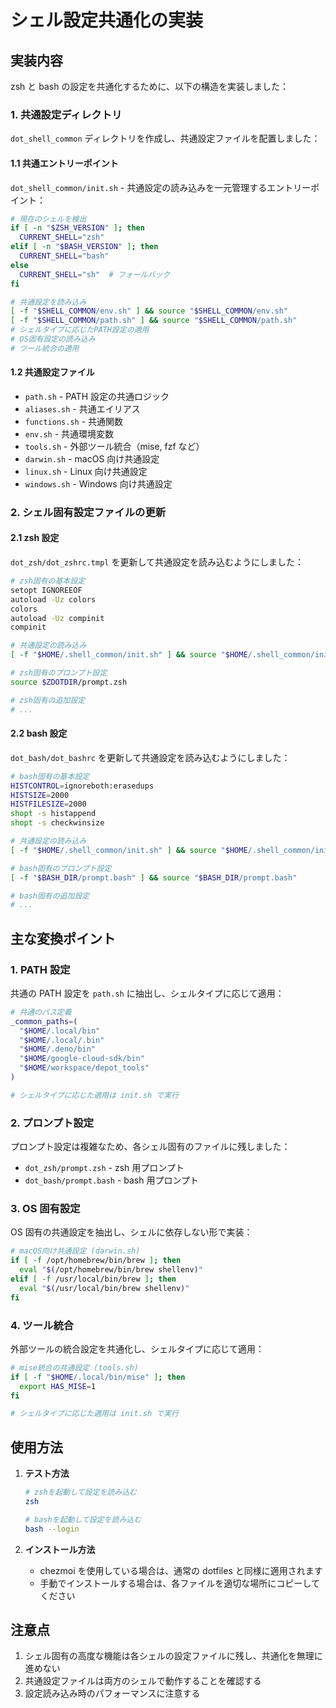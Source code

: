 # シェル設定共通化の実装

## 実装内容

zsh と bash の設定を共通化するために、以下の構造を実装しました：

### 1. 共通設定ディレクトリ

`dot_shell_common` ディレクトリを作成し、共通設定ファイルを配置しました：

#### 1.1 共通エントリーポイント

`dot_shell_common/init.sh` - 共通設定の読み込みを一元管理するエントリーポイント：

```bash
# 現在のシェルを検出
if [ -n "$ZSH_VERSION" ]; then
  CURRENT_SHELL="zsh"
elif [ -n "$BASH_VERSION" ]; then
  CURRENT_SHELL="bash"
else
  CURRENT_SHELL="sh"  # フォールバック
fi

# 共通設定を読み込み
[ -f "$SHELL_COMMON/env.sh" ] && source "$SHELL_COMMON/env.sh"
[ -f "$SHELL_COMMON/path.sh" ] && source "$SHELL_COMMON/path.sh"
# シェルタイプに応じたPATH設定の適用
# OS固有設定の読み込み
# ツール統合の適用
```

#### 1.2 共通設定ファイル

- `path.sh` - PATH 設定の共通ロジック
- `aliases.sh` - 共通エイリアス
- `functions.sh` - 共通関数
- `env.sh` - 共通環境変数
- `tools.sh` - 外部ツール統合（mise, fzf など）
- `darwin.sh` - macOS 向け共通設定
- `linux.sh` - Linux 向け共通設定
- `windows.sh` - Windows 向け共通設定

### 2. シェル固有設定ファイルの更新

#### 2.1 zsh 設定

`dot_zsh/dot_zshrc.tmpl` を更新して共通設定を読み込むようにしました：

```bash
# zsh固有の基本設定
setopt IGNOREEOF
autoload -Uz colors
colors
autoload -Uz compinit
compinit

# 共通設定の読み込み
[ -f "$HOME/.shell_common/init.sh" ] && source "$HOME/.shell_common/init.sh"

# zsh固有のプロンプト設定
source $ZDOTDIR/prompt.zsh

# zsh固有の追加設定
# ...
```

#### 2.2 bash 設定

`dot_bash/dot_bashrc` を更新して共通設定を読み込むようにしました：

```bash
# bash固有の基本設定
HISTCONTROL=ignoreboth:erasedups
HISTSIZE=2000
HISTFILESIZE=2000
shopt -s histappend
shopt -s checkwinsize

# 共通設定の読み込み
[ -f "$HOME/.shell_common/init.sh" ] && source "$HOME/.shell_common/init.sh"

# bash固有のプロンプト設定
[ -f "$BASH_DIR/prompt.bash" ] && source "$BASH_DIR/prompt.bash"

# bash固有の追加設定
# ...
```

## 主な変換ポイント

### 1. PATH 設定

共通の PATH 設定を `path.sh` に抽出し、シェルタイプに応じて適用：

```bash
# 共通のパス定義
_common_paths=(
  "$HOME/.local/bin"
  "$HOME/.local/.bin"
  "$HOME/.deno/bin"
  "$HOME/google-cloud-sdk/bin"
  "$HOME/workspace/depot_tools"
)

# シェルタイプに応じた適用は init.sh で実行
```

### 2. プロンプト設定

プロンプト設定は複雑なため、各シェル固有のファイルに残しました：

- `dot_zsh/prompt.zsh` - zsh 用プロンプト
- `dot_bash/prompt.bash` - bash 用プロンプト

### 3. OS 固有設定

OS 固有の共通設定を抽出し、シェルに依存しない形で実装：

```bash
# macOS向け共通設定 (darwin.sh)
if [ -f /opt/homebrew/bin/brew ]; then
  eval "$(/opt/homebrew/bin/brew shellenv)"
elif [ -f /usr/local/bin/brew ]; then
  eval "$(/usr/local/bin/brew shellenv)"
fi
```

### 4. ツール統合

外部ツールの統合設定を共通化し、シェルタイプに応じて適用：

```bash
# mise統合の共通設定 (tools.sh)
if [ -f "$HOME/.local/bin/mise" ]; then
  export HAS_MISE=1
fi

# シェルタイプに応じた適用は init.sh で実行
```

## 使用方法

1. **テスト方法**

   ```bash
   # zshを起動して設定を読み込む
   zsh

   # bashを起動して設定を読み込む
   bash --login
   ```

2. **インストール方法**
   - chezmoi を使用している場合は、通常の dotfiles と同様に適用されます
   - 手動でインストールする場合は、各ファイルを適切な場所にコピーしてください

## 注意点

1. シェル固有の高度な機能は各シェルの設定ファイルに残し、共通化を無理に進めない
2. 共通設定ファイルは両方のシェルで動作することを確認する
3. 設定読み込み時のパフォーマンスに注意する
